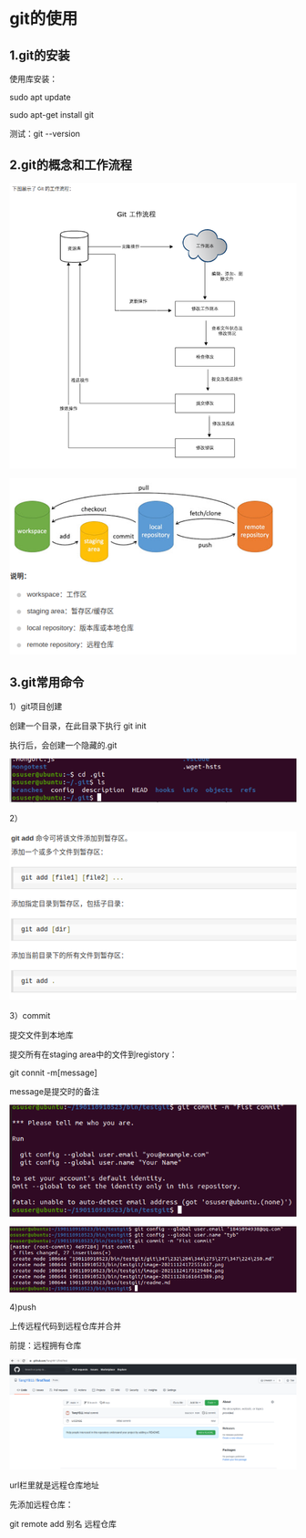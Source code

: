 # git的使用

## 1.git的安装

使用库安装：

sudo apt update

sudo apt-get install git

测试：git --version

## 2.git的概念和工作流程

![image-20211124172551617](image-20211124172551617.png)

![image-20211128162955737](image-20211128162955737.png)

## 3.git常用命令

1）git项目创建

创建一个目录，在此目录下执行 git init

执行后，会创建一个隐藏的.git

![image-20211124173129404](image-20211124173129404.png)

2）

![image-20211128162921564](image-20211128162921564.png)

3）commit

提交文件到本地库

提交所有在staging area中的文件到registory：

git connit -m[message]

message是提交时的备注

![image-20211128163353848](image-20211128163353848.png)                              

![image-20211128164415144](image-20211128164415144.png)

4)push

上传远程代码到远程仓库并合并

前提：远程拥有仓库

![image-20211128170132363](image-20211128170132363.png)

url栏里就是远程仓库地址

先添加远程仓库：

git remote add 别名 远程仓库
